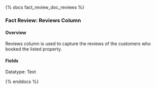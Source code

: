 {% docs fact_review_doc_reviews %}

### Fact Review: Reviews Column
#### Overview
Reviews column is used to capture the reviews of the customers who booked the listed property.
#### Fields
Datatype: Text


{% enddocs %}
